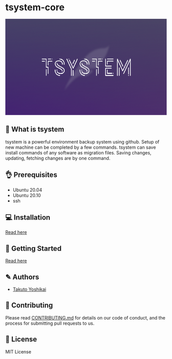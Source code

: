 # tsystem-core

<img src="./tsystem-cover.png" height="300">

## 🤔 What is tsystem
tsystem is a powerful environment backup system using github.
Setup of new machine can be completed by a few commands.
tsystem can save install commands of any software as migration files.
Saving changes, updating, fetching changes are by one command.

## 👌 Prerequisites
* Ubuntu 20.04
* Ubuntu 20.10
* ssh

## 💻 Installation
[Read here](./docs/1-install.md)

## 🚀 Getting Started
[Read here](./docs/2-howtouse.md)

## ✎ Authors
* [Takuto Yoshikai](https://github.com/TakutoYoshikai)

## 🤝 Contributing
Please read [CONTRIBUTING.md](./CONTRIBUTING.md) for details on our code of conduct, and the process for submitting pull requests to us.

## 📘 License
MIT License
